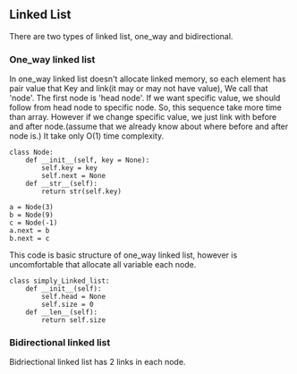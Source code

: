 ## Linked List
There are two types of linked list, one_way and bidirectional.

### One_way linked list
In one_way linked list doesn't allocate linked memory, so each element has pair value that Key and link(it may or may not have value), We call that 'node'.
The first node is 'head node'.
If we want specific value, we should follow from head node to specific node. 
So, this sequence take more time than array. However if we change specific value, we just link with before and after node.(assume that we already know about where before and after node is.) It take only O(1) time complexity.

```
class Node:
    def __init__(self, key = None):
        self.key = key
        self.next = None
    def __str__(self):
        return str(self.key)

a = Node(3)
b = Node(9)
c = Node(-1)
a.next = b
b.next = c
```
This code is basic structure of one_way linked list, however is uncomfortable that allocate all variable each node.

```
class simply_Linked_list:
    def __init__(self):
        self.head = None
        self.size = 0
    def __len__(self):
        return self.size
```
### Bidirectional linked list
Bidriectional linked list has 2 links in each node.